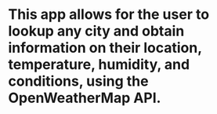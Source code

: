 # This app allows for the user to lookup any city and obtain information on their location, temperature, humidity, and conditions, using the OpenWeatherMap API.
